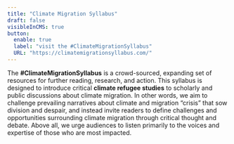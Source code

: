 ```yaml
---
title: "Climate Migration Syllabus"
draft: false
visibleInCMS: true
button: 
  enable: true
  label: "visit the #ClimateMigrationSyllabus"
  URL: "https://climatemigrationsyllabus.com/"
---
```


The **#ClimateMigrationSyllabus** is a crowd-sourced, expanding set of resources for further reading, research, and action.
This syllabus is designed to introduce critical **climate refugee studies** to scholarly and public discussions about climate migration.
In other words, we aim to challenge prevailing narratives about climate and migration “crisis” that sow division and despair, and instead invite readers to define challenges and opportunities surrounding climate migration through critical thought and debate.
Above all, we urge audiences to listen primarily to the voices and expertise of those who are most impacted.
